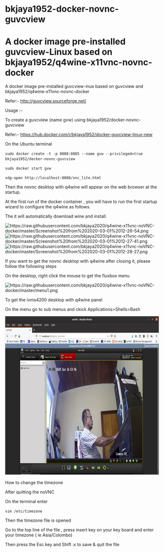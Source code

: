 # bkjaya1952-docker-novnc-guvcview
# A docker image pre-installed guvcview-Linux based on bkjaya1952/q4wine-x11vnc-novnc-docker

A docker image pre-installed guvcview-inux based on guvcview and bkjaya1952/q4wine-x11vnc-novnc-docker

Refer:- http://guvcview.sourceforge.net/

Usage :-

To create a guvcview (name gvw) using bkjaya1952/docker-novnc-guvcview

Refer:- https://hub.docker.com/r/bkjaya1952/docker-guvcview-linux-new

On the Ubuntu terminal

<code>sudo docker create -t -p 8008:8085 --name gvw --privileged=true bkjaya1952/docker-novnc-guvcview</code>

<code>sudo docker start gvw</code>

<code>xdg-open http://localhost:8008/vnc_lite.html</code>

Then the novnc desktop with q4wine will appear on the web browser at the startup.

At the first run of the docker container , you will have to run the first startup wizard to configure the q4wine as follows.

The it will automatically download wine and install.

<img src="https://raw.githubusercontent.com/bkjaya2020/q4wine-x11vnc-noVNC-docker/master/Screenshot%20from%202020-03-01%2012-26-54.png" alt="https://raw.githubusercontent.com/bkjaya2020/q4wine-x11vnc-noVNC-docker/master/Screenshot%20from%202020-03-01%2012-26-54.png" width="625" height="520">


<img src="https://raw.githubusercontent.com/bkjaya2020/q4wine-x11vnc-noVNC-docker/master/Screenshot%20from%202020-03-01%2012-27-41.png" alt="https://raw.githubusercontent.com/bkjaya2020/q4wine-x11vnc-noVNC-docker/master/Screenshot%20from%202020-03-01%2012-27-41.png" width="625" height="520">


<img src="https://raw.githubusercontent.com/bkjaya2020/q4wine-x11vnc-noVNC-docker/master/Screenshot%20from%202020-03-01%2012-28-27.png" alt="https://raw.githubusercontent.com/bkjaya2020/q4wine-x11vnc-noVNC-docker/master/Screenshot%20from%202020-03-01%2012-28-27.png" width="625" height="520">


If you want to get the novnc desktop with q4wine after closing it, please follow the following steps

On the desktop, right click the mouse to get the fluxbox menu

<img src="https://raw.githubusercontent.com/bkjaya2020/q4wine-x11vnc-noVNC-docker/master/menu1.png" alt="https://raw.githubusercontent.com/bkjaya2020/q4wine-x11vnc-noVNC-docker/master/menu1.png" width="625" height="520">

To get the ivms4200 desktop with q4wine panel

On the menu go to sub menus and ckick Applications>Shells>Bash

<img src="https://raw.githubusercontent.com/bkjaya2020/docker-ivms4200-linux-new/master/Screenshot%20from%202020-03-01%2016-53-49.png" alt="https://raw.githubusercontent.com/bkjaya2020/docker-ivms4200-linux-new/master/Screenshot%20from%202020-03-01%2016-53-49.png" width="625" height="520">


How to change the timezone

After quitting the noVNC

On the terminal enter

<code>vim /etc/timezone</code>

Then the timezone file is opened

Go to the top line of the file , press insert key on your key board and enter your timezone ( ie Asia/Colombo)

Then press the Esc key and Shift :x to save & quit the file


